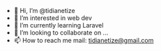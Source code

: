 - 👋 Hi, I’m @tidianetize
- 👀 I’m interested in web dev
- 🌱 I’m currently learning Laravel
- 💞️ I’m looking to collaborate on ...
- 📫 How to reach me mail: tidianetize@gmail.com

<!---
tidianetize/tidianetize is a ✨ special ✨ repository because its `README.md` (this file) appears on your GitHub profile.
You can click the Preview link to take a look at your changes.
--->
